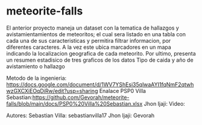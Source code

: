 # meteorite-falls
El anterior proyecto maneja un dataset con la tematica de hallazgos y avistamientamientos
de meteoritos; el cual sera listado en una tabla con cada una de sus caracteristicas y permitira
filtrar informacion, por diferentes caracteres. A la vez este ubica marcadores en un mapa indicando
la localizacion geografica de cada meteorito. Por ultimo, presenta un resumen estadisico de tres graficos
de los datos Tipo de caida y año de avistamiento o hallazgo 


Metodo de la ingenieria: https://docs.google.com/document/d/1WV7YShEsi35qlwaAYI1fqNmF2qtwhwzGXCXiEOqDiRw/edit?usp=sharing 
Enalace PSP0 
Villa Sebastian:https://github.com/Gevorah/meteorite-falls/blob/main/docs/PSP0%20Villa%20Sebastian.xlsx
Jhon Ijaji:
Video:

Autores:
Sebastian Villa: sebastianvilla17
Jhon Ijaji: Gevorah
